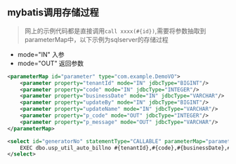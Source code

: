 ## mybatis调用存储过程

> 网上的示例代码都是直接调用`call xxxx(#{id})`,需要将参数抽取到parameterMap中，以下示例为sqlserver的存储过程

* mode="IN" 入参
* mode="OUT" 返回参数

```xml
<parameterMap id="parameter" type="com.example.DemoVO">
    <parameter property="tenantId" mode="IN" jdbcType="BIGINT"/>
    <parameter property="code" mode="IN" jdbcType="INTEGER"/>
    <parameter property="businessDate" mode="IN" jdbcType="VARCHAR"/>
    <parameter property="updateBy" mode="IN" jdbcType="BIGINT"/>
    <parameter property="updateName" mode="IN" jdbcType="VARCHAR"/>
    <parameter property="p_code" mode="OUT" jdbcType="INTEGER"/>
    <parameter property="p_message" mode="OUT" jdbcType="VARCHAR"/>
</parameterMap>

<select id="generatorNo" statementType="CALLABLE" parameterMap="parameter" resultType="string">
    EXEC dbo.usp_util_auto_billno #{tenantId},#{code},#{businessDate},#{updateBy},#{updateName},#{p_code},#{p_message};
</select>
```
